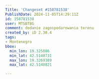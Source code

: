 ```yaml
---
Title: 'Changeset #158781538'
PublishDate: 2024-11-05T14:29:11Z
id: 158781538
user: MTSBTBG
comment: dodanie zagospodarowania terenu
created_by: iD 2.30.4
tags:
- Montenegro
bbox:
  min_lon: 19.325086
  min_lat: 42.5140731
  max_lon: 19.3269389
  max_lat: 42.5148821

---
```


